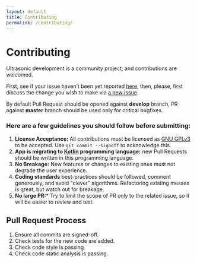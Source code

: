 ```yaml
---
layout: default
title: Contributing
permalink: /contributing/
---
```


# Contributing

Ultrasonic development is a community project, and contributions are welcomed.

First, see if your issue haven’t been yet reported [here](https://github.com/ultrasonic/ultrasonic/issues),
then, please, first discuss the change you wish to make via [a new issue](https://github.com/ultrasonic/ultrasonic/issues/new).

By default Pull Request should be opened against **develop** branch, PR against **master** branch should be used only
 for critical bugfixes.

### Here are a few guidelines you should follow before submitting:
1. **License Acceptance:** All contributions must be licensed as [GNU GPLv3](LICENSE) to be accepted.
Use `git commit --signoff` to acknowledge this.
2. **App is migrating to [Kotlin](https://kotlinlang.org/) programming language:** new Pull Requests
should be written in this programming language.
3. **No Breakage:** New features or changes to existing ones must not degrade the user experience.
4. **Coding standards** best-practices should be followed, comment generously, and avoid "clever" algorithms.
Refactoring existing messes is great, but watch out for breakage.
5. **No large PR:*** Try to limit the scope of PR only to the related issue, so it will be easier to review
and test.

## Pull Request Process

1. Ensure all commits are signed-off.
2. Check tests for the new code are added.
3. Check code style is passing.
4. Check code static analysis is passing.

